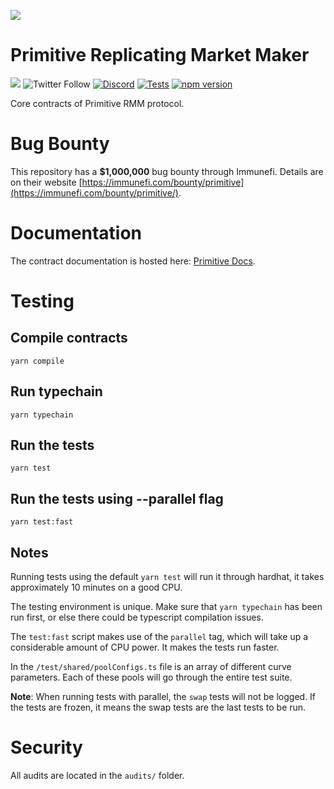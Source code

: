 ![](https://pbs.twimg.com/profile_banners/1241234631707381760/1588727988/1500x500)

# Primitive Replicating Market Maker

[![](https://img.shields.io/github/stars/primitivefinance/rmm-core?style=social)](https://img.shields.io/github/stars/primitivefinance/rmm-core?style=social)
![Twitter Follow](https://img.shields.io/twitter/follow/primitivefi?style=social)
[![Discord](https://img.shields.io/discord/168831573876015105.svg?label=&logo=discord&logoColor=ffffff&color=7389D8&labelColor=6A7EC2)](https://discord.gg/primitive)
[![Tests](https://github.com/primitivefinance/rmm-core/actions/workflows/ci.yaml/badge.svg)](https://github.com/primitivefinance/rmm-core/actions/workflows/ci.yaml)
[![npm version](https://img.shields.io/npm/v/@primitivefi/rmm-core/latest.svg)](https://www.npmjs.com/package/@primitivefi/rmm-core/v/latest)

Core contracts of Primitive RMM protocol.

# Bug Bounty

This repository has a **$1,000,000** bug bounty through Immunefi. Details are on their website [https://immunefi.com/bounty/primitive](https://immunefi.com/bounty/primitive/).

# Documentation

The contract documentation is hosted here: [Primitive Docs](https://docs.primitive.finance).

# Testing

## Compile contracts

`yarn compile`

## Run typechain

`yarn typechain`

## Run the tests

`yarn test`

## Run the tests using --parallel flag

`yarn test:fast`

## Notes

Running tests using the default `yarn test` will run it through hardhat, it takes approximately 10 minutes on a good CPU.

The testing environment is unique. Make sure that `yarn typechain` has been run first, or else there could be typescript compilation issues.

The `test:fast` script makes use of the `parallel` tag, which will take up a considerable amount of CPU power. It makes the tests run faster.

In the `/test/shared/poolConfigs.ts` file is an array of different curve parameters. Each of these pools will go through the entire test suite.

**Note**: When running tests with parallel, the `swap` tests will not be logged. If the tests are frozen, it means the swap tests are the last tests to be run.

# Security

All audits are located in the `audits/` folder.
